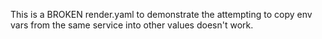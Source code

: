 This is a BROKEN render.yaml to demonstrate the attempting to copy env vars from the same service into other values doesn't work.